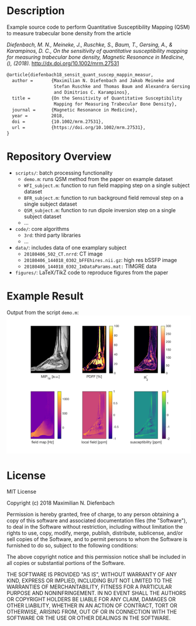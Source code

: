 

# Description

Example source code to perform Quantitative Susceptibility Mapping (QSM) to measure trabecular bone density from the article

*Diefenbach, M. N., Meineke, J., Ruschke, S., Baum, T., Gersing, A., & Karampinos, D. C., On the sensitivity of quantitative susceptibility mapping for measuring trabecular bone density, Magnetic Resonance in Medicine, (),  (2018).*  <http://dx.doi.org/10.1002/mrm.27531>

    @article{diefenbach18_sensit_quant_suscep_mappin_measur,
      author =       {Maximilian N. Diefenbach and Jakob Meineke and
                      Stefan Ruschke and Thomas Baum and Alexandra Gersing
                      and Dimitrios C. Karampinos},
      title =        {On the Sensitivity of Quantitative Susceptibility
                      Mapping for Measuring Trabecular Bone Density},
      journal =      {Magnetic Resonance in Medicine},
      year =         2018,
      doi =          {10.1002/mrm.27531},
      url =          {https://doi.org/10.1002/mrm.27531},
    }


# Repository Overview

-   `scripts/`: batch processing functionality
    -   `demo.m`: runs QSM method from the paper on example dataset
    -   `WFI_subject.m`: function to run field mapping step on a single subject dataset
    -   `BFR_subject.m`: function to run background field removal step on a single subject dataset
    -   `QSM_subject.m`: function to run dipole inversion step on a single subject dataset
    -   &#x2026;
-   `code/`: core algorithms
    -   `3rd`: third party libraries
    -   &#x2026;
-   `data/`: includes data of one examplary subject
    -   `20180406_502_CT.nrrd`: CT image
    -   `20180406_144018_0302_bFFEhires.nii.gz`: high res bSSFP image
    -   `20180406_144018_0302_ImDataParams.mat:` TIMGRE data
-   `figures/`: LaTeX/TikZ code to reproduce figures from the paper


# Example Result

Output from the script `demo.m`:
![img](./scripts/output.png)


# License

MIT License

Copyright (c) 2018 Maximilian N. Diefenbach

Permission is hereby granted, free of charge, to any person obtaining a copy
of this software and associated documentation files (the "Software"), to deal
in the Software without restriction, including without limitation the rights
to use, copy, modify, merge, publish, distribute, sublicense, and/or sell
copies of the Software, and to permit persons to whom the Software is
furnished to do so, subject to the following conditions:

The above copyright notice and this permission notice shall be included in all
copies or substantial portions of the Software.

THE SOFTWARE IS PROVIDED "AS IS", WITHOUT WARRANTY OF ANY KIND, EXPRESS OR
IMPLIED, INCLUDING BUT NOT LIMITED TO THE WARRANTIES OF MERCHANTABILITY,
FITNESS FOR A PARTICULAR PURPOSE AND NONINFRINGEMENT. IN NO EVENT SHALL THE
AUTHORS OR COPYRIGHT HOLDERS BE LIABLE FOR ANY CLAIM, DAMAGES OR OTHER
LIABILITY, WHETHER IN AN ACTION OF CONTRACT, TORT OR OTHERWISE, ARISING FROM,
OUT OF OR IN CONNECTION WITH THE SOFTWARE OR THE USE OR OTHER DEALINGS IN THE
SOFTWARE.
